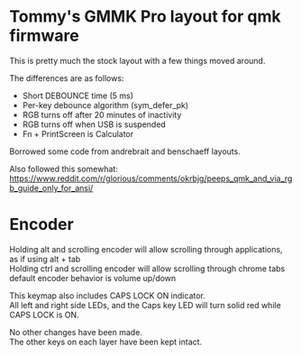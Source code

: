 # Tommy's GMMK Pro layout for qmk firmware

This is pretty much the stock layout with a few things moved around.

The differences are as follows:

- Short DEBOUNCE time (5 ms)
- Per-key debounce algorithm (sym_defer_pk)
- RGB turns off after 20 minutes of inactivity
- RGB turns off when USB is suspended
- Fn + PrintScreen is Calculator

Borrowed some code from andrebrait and benschaeff layouts.

Also followed this somewhat: https://www.reddit.com/r/glorious/comments/okrbjg/peeps_qmk_and_via_rgb_guide_only_for_ansi/

# Encoder
Holding alt and scrolling encoder will allow scrolling through applications, as if using alt + tab  
Holding ctrl and scrolling encoder will allow scrolling through chrome tabs 
default encoder behavior is volume up/down  

This keymap also includes CAPS LOCK ON indicator.\
All left and right side LEDs, and the Caps key LED will turn solid red while CAPS LOCK is ON.

No other changes have been made. \
The other keys on each layer have been kept intact.
